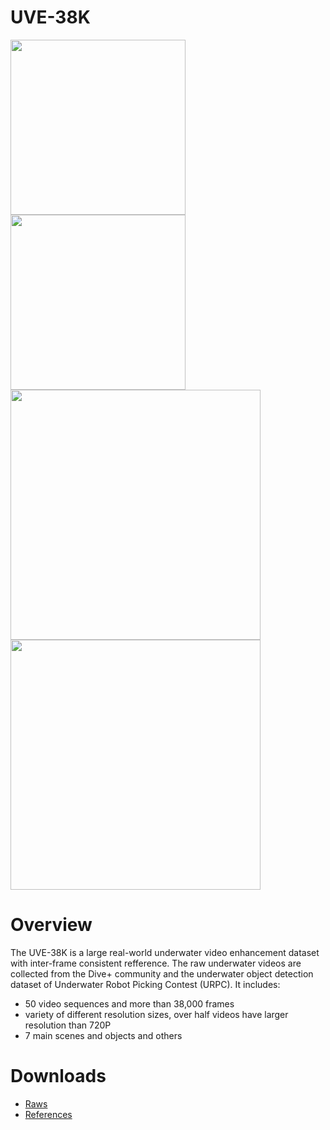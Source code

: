 # UVE-38K

<img src="./imgs/G0024172-raw.gif" width="280"> <img src="./imgs/G0024172-ref.gif" width="280">
<img src="./imgs/Mobula15-raw.gif" width="400"> <img src="./imgs/Mobula15-ref.gif" width="400">

# Overview

The UVE-38K is a large real-world underwater video enhancement dataset with inter-frame consistent refference. The raw underwater videos are collected from the Dive+ community and the underwater object detection dataset of Underwater Robot Picking Contest (URPC). It includes:

- 50 video sequences and more than 38,000 frames
- variety of different resolution sizes, over half videos have larger resolution than 720P
- 7 main scenes and objects and others

# Downloads

- [Raws]()
- [References]()





